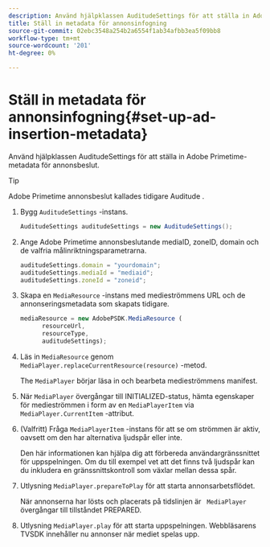 ```yaml
---
description: Använd hjälpklassen AuditudeSettings för att ställa in Adobe Primetime-metadata för annonsbeslut.
title: Ställ in metadata för annonsinfogning
source-git-commit: 02ebc3548a254b2a6554f1ab34afbb3ea5f09bb8
workflow-type: tm+mt
source-wordcount: '201'
ht-degree: 0%

---
```


# Ställ in metadata för annonsinfogning{#set-up-ad-insertion-metadata}

Använd hjälpklassen AuditudeSettings för att ställa in Adobe Primetime-metadata för annonsbeslut.

>[!TIP]
>
>Adobe Primetime annonsbeslut kallades tidigare Auditude .

1. Bygg `AuditudeSettings` -instans.

   ```java
   AuditudeSettings auditudeSettings = new AuditudeSettings();
   ```

1. Ange Adobe Primetime annonsbeslutande mediaID, zoneID, domain och de valfria målinriktningsparametrarna.

   ```js
   auditudeSettings.domain = "yourdomain"; 
   auditudeSettings.mediaId = "mediaid"; 
   auditudeSettings.zoneId = "zoneid";
   ```

1. Skapa en `MediaResource` -instans med medieströmmens URL och de annonseringsmetadata som skapats tidigare.

   ```js
   mediaResource = new AdobePSDK.MediaResource ( 
         resourceUrl, 
         resourceType,  
         auditudeSettings);
   ```

1. Läs in `MediaResource` genom `MediaPlayer.replaceCurrentResource(resource)` -metod.

   The `MediaPlayer` börjar läsa in och bearbeta medieströmmens manifest.

1. När `MediaPlayer` övergångar till INITIALIZED-status, hämta egenskaper för medieströmmen i form av en `MediaPlayerItem` via `MediaPlayer.CurrentItem` -attribut.
1. (Valfritt) Fråga `MediaPlayerItem` -instans för att se om strömmen är aktiv, oavsett om den har alternativa ljudspår eller inte.

   Den här informationen kan hjälpa dig att förbereda användargränssnittet för uppspelningen. Om du till exempel vet att det finns två ljudspår kan du inkludera en gränssnittskontroll som växlar mellan dessa spår.

1. Utlysning `MediaPlayer.prepareToPlay` för att starta annonsarbetsflödet.

   När annonserna har lösts och placerats på tidslinjen är `  MediaPlayer ` övergångar till tillståndet PREPARED.
1. Utlysning `MediaPlayer.play` för att starta uppspelningen.
Webbläsarens TVSDK innehåller nu annonser när mediet spelas upp.
